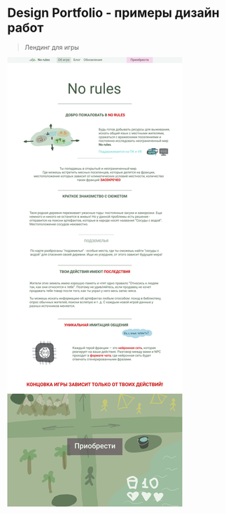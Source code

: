# Design Portfolio - примеры дизайн работ


> Лендинг для игры

![Окно](https://github.com/hebgehogg/DesignPortfolio/blob/main/No%20rules.png)
